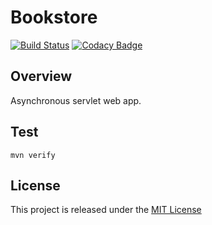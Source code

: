 # Bookstore
[![Build Status](https://travis-ci.org/nmuzychuk/bookstore.svg?branch=master)](https://travis-ci.org/nmuzychuk/bookstore)
[![Codacy Badge](https://api.codacy.com/project/badge/Grade/e3d79793b0454ce39cced7038a43e5e4)](https://www.codacy.com/app/nmuzychuk/bookstore)

## Overview
Asynchronous servlet web app.

## Test
```
mvn verify
```

## License
This project is released under the [MIT License](LICENSE.txt)
